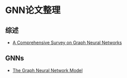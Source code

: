 # GNN论文整理

## 综述

* [A Comprehensive Survey on Graph Neural Networks](https://ieeexplore.ieee.org/abstract/document/9046288)

## GNNs

* [The Graph Neural Network Model](https://ieeexplore.ieee.org/abstract/document/4700287)
